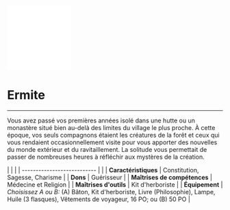 <div class="icon-container">
  <img src="_media/historiques/ermite.png" alt="Ermite" class="icon-title" data-no-zoom />

# Ermite <!-- {docsify-ignore} -->

</div>

---

<div class="texte-intro">
  <p>Vous avez passé vos premières années isolé dans une hutte ou un monastère situé bien au-delà des limites du village le plus proche. À cette époque, vos seuls compagnons étaient les créatures de la forêt et ceux qui vous rendaient occasionnellement visite pour vous apporter des nouvelles du monde extérieur et du ravitaillement. La solitude vous permettait de passer de nombreuses heures à réfléchir aux mystères de la création. </p>
</div>

| | |
| --------------------------- | |
| **Caractéristiques** | Constitution, Sagesse, Charisme |
| **Dons** | Guérisseur |
| **Maîtrises de compétences** | Médecine et Religion |
| **Maîtrises d'outils** | Kit d'herboriste |
| **Équipement** | *Choisissez A ou B:* (A) Bâton, Kit d'herboriste, Livre (Philosophie), Lampe, Huile (3 flasques), Vêtements de voyageur, 16 PO; ou (B) 50 PO |